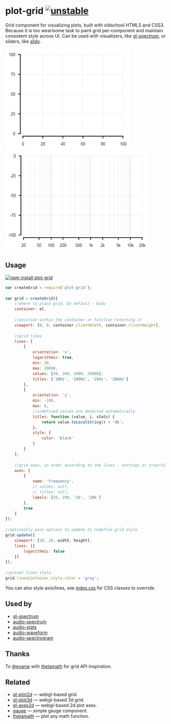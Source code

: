 # plot-grid [![unstable](http://badges.github.io/stability-badges/dist/unstable.svg)](http://github.com/badges/stability-badges)

Grid component for visualizing plots, built with oldschool HTML5 and CSS3. Because it is too wearisome task to paint grid per-component and maintain consistent style across UI. Can be used with visualizers, like [gl-spectrum](https://github.com/dfcreative/gl-spectrum), or sliders, like [slidy](https://github.com/dfcreative/slidy).

[![linear grid](https://raw.githubusercontent.com/dfcreative/plot-grid/gh-pages/images/linear.png "Linear grid")](http://dfcreative.github.io/plot-grid/) [![logarithmic grid](https://raw.githubusercontent.com/dfcreative/plot-grid/gh-pages/images/log.png "Logarithmic grid")](http://dfcreative.github.io/plot-grid/log.html)

## Usage

[![npm install plot-grid](https://nodei.co/npm/plot-grid.png?mini=true)](https://npmjs.org/package/plot-grid/)

```js
var createGrid = require('plot-grid');

var grid = createGrid({
	//where to place grid, by default - body
	container: el,

	//position within the container or function returning it
	viewport: [0, 0, container.clientWidth, container.clientHeight],

	//grid lines
	lines: [
		{
			orientation: 'x',
			logarithmic: true,
			min: 20,
			max: 20000,
			values: [20, 200, 2000, 20000],
			titles: ['20Hz', '200Hz', '2kHz', '20kHz']
		},
		{
			orientation: 'y',
			min: -100,
			max: 0,
			//undefined values are detected automatically
			titles: function (value, i, stats) {
				return value.toLocalString() + 'db';
			},
			style: {
				color: 'black'
			}
		}
	],

	//grid axes, in order according to the lines - settings or true/false
	axes: [
		{
			name: 'Frequency',
			// values: null,
			// titles: null,
			labels: [20, 200, '2k', '20k']
		},
		true
	]
});

//optionally pass options to update to redefine grid style
grid.update({
	viewport: [20, 20, width, height],
	lines: [{
		logarithmic: false
	}]
});

//preset lines style
grid.linesContainer.style.color = 'gray';
```

You can also style axis/lines, see [index.css](./index.css) for CSS classes to override.


## Used by

* [gl-spectrum](https://github.com/dfcreative/gl-spectrum)
* [audio-spectrum](https://github.com/audio-lab/audio-spectrum)
* [audio-stats](https://github.com/audio-lab/audio-stats)
* [audio-waveform](https://github.com/audio-lab/audio-waveform)
* [audio-spectrogram](https://github.com/audio-lab/audio-spectrogram)

## Thanks

To [@evanw](https://github.com/evanw) with [thetamath](http://thetamath.com/app/y=x%5E(3)-x) for grid API inspiration.

## Related

* [gl-plot2d](https://www.npmjs.com/package/gl-plot2d) — webgl-based grid.
* [gl-plot3d](https://www.npmjs.com/package/gl-plot3d) — webgl-based 3d grid.
* [gl-axes2d](https://www.npmjs.com/package/gl-axes2d) — webgl-based 2d plot axes.
* [gauge](https://www.npmjs.com/package/component-gauge) — simple gauge component.
* [thetamath](http://thetamath.com/app/) — plot any math function.